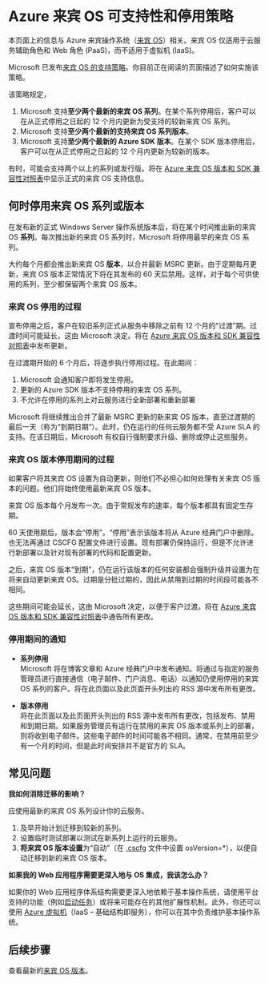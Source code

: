 <properties 
   pageTitle="Azure 来宾 OS 可支持性和停用策略指南 | Microsoft Azure" 
   description="介绍有关 Microsoft 对云服务使用的 Azure 来宾 OS 提供的支持的信息。" 
   services="cloud-services" 
   documentationCenter="na" 
   authors="yuemlu" 
   manager="timlt" 
   editor=""/>

<tags
   ms.service="cloud-services"
   ms.date="12/07/2015" 
   wacn.date="01/15/2016"/>

# Azure 来宾 OS 可支持性和停用策略
本页面上的信息与 Azure 来宾操作系统（[来宾 OS](/documentation/articles/cloud-services-guestos-update-matrix)）相关。来宾 OS 仅适用于云服务辅助角色和 Web 角色 (PaaS)，而不适用于虚拟机 (IaaS)。

Microsoft 已发布[来宾 OS 的支持策略](http://support.microsoft.com/zh-cn/gp/azure-cloud-lifecycle-faq)。你目前正在阅读的页面描述了如何实施该策略。

该策略规定，

1. Microsoft 支持**至少两个最新的来宾 OS 系列**。在某个系列停用后，客户可以在从正式停用之日起的 12 个月内更新为受支持的较新来宾 OS 系列。
2. Microsoft 支持**至少两个最新的支持来宾 OS 系列版本**。 
3. Microsoft 支持**至少两个最新的 Azure SDK 版本**。在某个 SDK 版本停用后，客户可以在从正式停用之日起的 12 个月内更新为较新的版本。 

有时，可能会支持两个以上的系列或发行版。将在 [Azure 来宾 OS 版本和 SDK 兼容性对照表](/documentation/articles/cloud-services-guestos-update-matrix)中显示正式的来宾 OS 支持信息。


## 何时停用来宾 OS 系列或版本 


在发布新的正式 Windows Server 操作系统版本后，将在某个时间推出新的来宾 OS **系列**。每次推出新的来宾 OS 系列时，Microsoft 将停用最早的来宾 OS 系列。

大约每个月都会推出新来宾 OS **版本**，以合并最新 MSRC 更新。由于定期每月更新，来宾 OS 版本正常情况下将在其发布的 60 天后禁用。这样，对于每个可供使用的系列，至少都保留两个来宾 OS 版本。

### 来宾 OS 停用的过程 


宣布停用之后，客户在较旧系列正式从服务中移除之前有 12 个月的“过渡”期。过渡时间可能延长，这由 Microsoft 决定。将在 [Azure 来宾 OS 版本和 SDK 兼容性对照表](/documentation/articles/cloud-services-guestos-update-matrix)中发布更新。

在过渡期开始的 6 个月后，将逐步执行停用过程。在此期间：

1. Microsoft 会通知客户即将发生停用。 
2. 更新的 Azure SDK 版本不支持停用的来宾 OS 系列。
3. 不允许在停用的系列上对云服务进行全新部署和重新部署

Microsoft 将继续推出合并了最新 MSRC 更新的新来宾 OS 版本，直至过渡期的最后一天（称为“到期日期”）。此时，仍在运行的任何云服务都不受 Azure SLA 的支持。在该日期后，Microsoft 有权自行强制要求升级、删除或停止这些服务。



### 来宾 OS 版本停用期间的过程 
如果客户将其来宾 OS 设置为自动更新，则他们不必担心如何处理有关来宾 OS 版本的问题。他们将始终使用最新来宾 OS 版本。

来宾 OS 版本每个月发布一次。由于常规发布的速率，每个版本都具有固定生存期。

60 天使用期后，版本会“停用”。“停用”表示该版本将从 Azure 经典门户中删除。也无法再通过 CSCFG 配置文件进行设置。现有部署仍保持运行，但是不允许进行新部署以及针对现有部署的代码和配置更新。

之后，来宾 OS 版本“到期”，仍在运行该版本的任何安装都会强制升级并设置为在将来自动更新来宾 OS。过期是分批过期的，因此从禁用到过期的时间段可能各不相同。

这些期间可能会延长，这由 Microsoft 决定，以便于客户过渡。将在 [Azure 来宾 OS 版本和 SDK 兼容性对照表](/documentation/articles/cloud-services-guestos-update-matrix)中通告所有更改。



### 停用期间的通知 

* **系列停用** <br>Microsoft 将在博客文章和 Azure 经典门户中发布通知。将通过与指定的服务管理员进行直接通信（电子邮件、门户消息、电话）以通知仍使用停用的来宾 OS 系列的客户。将在此页面以及此页面开头列出的 RSS 源中发布所有更改。 


* **版本停用** <br>将在此页面以及此页面开头列出的 RSS 源中发布所有更改，包括发布、禁用和到期日期。如果服务管理员有运行在禁用的来宾 OS 版本或系列上的部署，则将收到电子邮件。这些电子邮件的时间可能各不相同。通常，在禁用前至少有一个月的时间，但是此时间安排并不是官方的 SLA。


## 常见问题

**我如何消除迁移的影响？**

应使用最新的来宾 OS 系列设计你的云服务。

1. 及早开始计划迁移到较新的系列。 
2. 设置临时测试部署以测试在新系列上运行的云服务。 
3. **将来宾 OS 版本设置**为“自动”（在 [.cscfg](/documentation/articles/cloud-services-model-and-package/#cscfg) 文件中设置 osVersion=*），以便自动迁移到新的来宾 OS 版本。

**如果我的 Web 应用程序需要更深入地与 OS 集成，我该怎么办？**

如果你的 Web 应用程序体系结构需要更深入地依赖于基本操作系统，请使用平台支持的功能（例如[启动任务](/documentation/articles/cloud-services-startup-tasks)）或将来可能存在的其他扩展性机制。此外，你还可以使用 [Azure 虚拟机](http://azure.microsoft.com/documentation/scenarios/virtual-machines)（IaaS – 基础结构即服务），你可以在其中负责维护基本操作系统。
 
## 后续步骤
查看最新的[来宾 OS 版本](/documentation/articles/cloud-services-guestos-update-matrix)。

<!---HONumber=Mooncake_0104_2016-->
